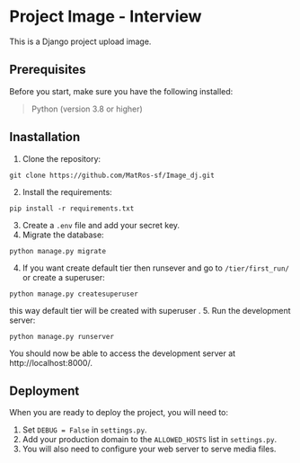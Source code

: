 # Project Image - Interview 
This is a Django project upload image.

## Prerequisites
Before you start, make sure you have the following installed:

> Python (version 3.8 or higher)

## Inastallation
1. Clone the repository:
```shell
git clone https://github.com/MatRos-sf/Image_dj.git
```
2. Install the requirements:
```shell
pip install -r requirements.txt
```
3. Create a `.env` file and add your secret key.
4. Migrate the database:
```shell
python manage.py migrate
```
4. If you want create default tier then runsever and go to `/tier/first_run/` or create a superuser:
```shell
python manage.py createsuperuser
```
this way default tier will be created with superuser . 
5. Run the development server:
```shell
python manage.py runserver
```
You should now be able to access the development server at http://localhost:8000/.

## Deployment 
When you are ready to deploy the project, you will need to:

1. Set `DEBUG = False` in `settings.py`.
2. Add your production domain to the `ALLOWED_HOSTS` list in `settings.py`.
3. You will also need to configure your web server to serve media files.